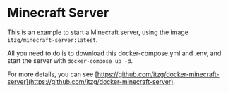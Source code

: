 # Minecraft Server

This is an example to start a Minecraft server, using the image ```itzg/minecraft-server:latest```.

All you need to do is to download this docker-compose.yml and .env, and start the server with ```docker-compose up -d```.

For more details, you can see [https://github.com/itzg/docker-minecraft-server](https://github.com/itzg/docker-minecraft-server).
